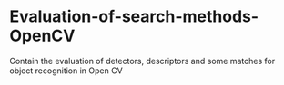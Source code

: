 Evaluation-of-search-methods-OpenCV
===================================

Contain the evaluation of detectors, descriptors and some matches for object recognition in Open CV
